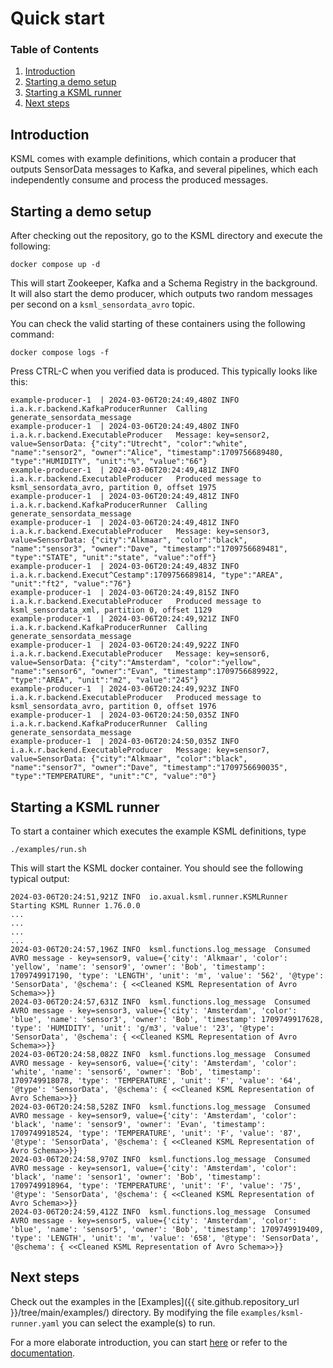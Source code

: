 # Quick start

### Table of Contents
1. [Introduction](#introduction)
2. [Starting a demo setup](#starting-a-demo-setup)
3. [Starting a KSML runner](#starting-a-ksml-runner)
4. [Next steps](#next-steps)

## Introduction
KSML comes with example definitions, which contain a producer that outputs SensorData messages to Kafka,
and several pipelines, which each independently consume and process the produced messages.

## Starting a demo setup
After checking out the repository, go to the KSML directory and execute the following:

```
docker compose up -d
```

This will start Zookeeper, Kafka and a Schema Registry in the background. It will also start the demo producer, which outputs two random messages per second on a `ksml_sensordata_avro` topic.

You can check the valid starting of these containers using the following command:

```
docker compose logs -f
```

Press CTRL-C when you verified data is produced. This typically looks like this:
```
example-producer-1  | 2024-03-06T20:24:49,480Z INFO  i.a.k.r.backend.KafkaProducerRunner  Calling generate_sensordata_message
example-producer-1  | 2024-03-06T20:24:49,480Z INFO  i.a.k.r.backend.ExecutableProducer   Message: key=sensor2, value=SensorData: {"city":"Utrecht", "color":"white", "name":"sensor2", "owner":"Alice", "timestamp":1709756689480, "type":"HUMIDITY", "unit":"%", "value":"66"}
example-producer-1  | 2024-03-06T20:24:49,481Z INFO  i.a.k.r.backend.ExecutableProducer   Produced message to ksml_sensordata_avro, partition 0, offset 1975
example-producer-1  | 2024-03-06T20:24:49,481Z INFO  i.a.k.r.backend.KafkaProducerRunner  Calling generate_sensordata_message
example-producer-1  | 2024-03-06T20:24:49,481Z INFO  i.a.k.r.backend.ExecutableProducer   Message: key=sensor3, value=SensorData: {"city":"Alkmaar", "color":"black", "name":"sensor3", "owner":"Dave", "timestamp":"1709756689481", "type":"STATE", "unit":"state", "value":"off"}
example-producer-1  | 2024-03-06T20:24:49,483Z INFO  i.a.k.r.backend.Execut^Cestamp":1709756689814, "type":"AREA", "unit":"ft2", "value":"76"}
example-producer-1  | 2024-03-06T20:24:49,815Z INFO  i.a.k.r.backend.ExecutableProducer   Produced message to ksml_sensordata_xml, partition 0, offset 1129
example-producer-1  | 2024-03-06T20:24:49,921Z INFO  i.a.k.r.backend.KafkaProducerRunner  Calling generate_sensordata_message
example-producer-1  | 2024-03-06T20:24:49,922Z INFO  i.a.k.r.backend.ExecutableProducer   Message: key=sensor6, value=SensorData: {"city":"Amsterdam", "color":"yellow", "name":"sensor6", "owner":"Evan", "timestamp":1709756689922, "type":"AREA", "unit":"m2", "value":"245"}
example-producer-1  | 2024-03-06T20:24:49,923Z INFO  i.a.k.r.backend.ExecutableProducer   Produced message to ksml_sensordata_avro, partition 0, offset 1976
example-producer-1  | 2024-03-06T20:24:50,035Z INFO  i.a.k.r.backend.KafkaProducerRunner  Calling generate_sensordata_message
example-producer-1  | 2024-03-06T20:24:50,035Z INFO  i.a.k.r.backend.ExecutableProducer   Message: key=sensor7, value=SensorData: {"city":"Alkmaar", "color":"black", "name":"sensor7", "owner":"Dave", "timestamp":"1709756690035", "type":"TEMPERATURE", "unit":"C", "value":"0"}

```


## Starting a KSML runner

To start a container which executes the example KSML definitions, type

```
./examples/run.sh
```

This will start the KSML docker container. You should see the following typical output:

```
2024-03-06T20:24:51,921Z INFO  io.axual.ksml.runner.KSMLRunner      Starting KSML Runner 1.76.0.0
...
...
...
...
2024-03-06T20:24:57,196Z INFO  ksml.functions.log_message  Consumed AVRO message - key=sensor9, value={'city': 'Alkmaar', 'color': 'yellow', 'name': 'sensor9', 'owner': 'Bob', 'timestamp': 1709749917190, 'type': 'LENGTH', 'unit': 'm', 'value': '562', '@type': 'SensorData', '@schema': { <<Cleaned KSML Representation of Avro Schema>>}}
2024-03-06T20:24:57,631Z INFO  ksml.functions.log_message  Consumed AVRO message - key=sensor3, value={'city': 'Amsterdam', 'color': 'blue', 'name': 'sensor3', 'owner': 'Bob', 'timestamp': 1709749917628, 'type': 'HUMIDITY', 'unit': 'g/m3', 'value': '23', '@type': 'SensorData', '@schema': { <<Cleaned KSML Representation of Avro Schema>>}}
2024-03-06T20:24:58,082Z INFO  ksml.functions.log_message  Consumed AVRO message - key=sensor6, value={'city': 'Amsterdam', 'color': 'white', 'name': 'sensor6', 'owner': 'Bob', 'timestamp': 1709749918078, 'type': 'TEMPERATURE', 'unit': 'F', 'value': '64', '@type': 'SensorData', '@schema': { <<Cleaned KSML Representation of Avro Schema>>}}
2024-03-06T20:24:58,528Z INFO  ksml.functions.log_message  Consumed AVRO message - key=sensor9, value={'city': 'Amsterdam', 'color': 'black', 'name': 'sensor9', 'owner': 'Evan', 'timestamp': 1709749918524, 'type': 'TEMPERATURE', 'unit': 'F', 'value': '87', '@type': 'SensorData', '@schema': { <<Cleaned KSML Representation of Avro Schema>>}}
2024-03-06T20:24:58,970Z INFO  ksml.functions.log_message  Consumed AVRO message - key=sensor1, value={'city': 'Amsterdam', 'color': 'black', 'name': 'sensor1', 'owner': 'Bob', 'timestamp': 1709749918964, 'type': 'TEMPERATURE', 'unit': 'F', 'value': '75', '@type': 'SensorData', '@schema': { <<Cleaned KSML Representation of Avro Schema>>}}
2024-03-06T20:24:59,412Z INFO  ksml.functions.log_message  Consumed AVRO message - key=sensor5, value={'city': 'Amsterdam', 'color': 'blue', 'name': 'sensor5', 'owner': 'Bob', 'timestamp': 1709749919409, 'type': 'LENGTH', 'unit': 'm', 'value': '658', '@type': 'SensorData', '@schema': { <<Cleaned KSML Representation of Avro Schema>>}}

```

## Next steps

Check out the examples in the [Examples]({{ site.github.repository_url }}/tree/main/examples/) directory. By modifying the file `examples/ksml-runner.yaml` you can select the example(s) to run.

For a more elaborate introduction, you can start [here](introduction.md) or refer to the [documentation](index.md).

